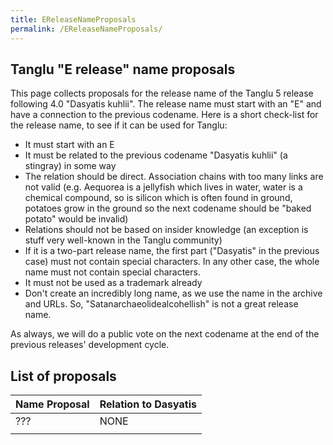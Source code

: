 ```yaml
---
title: EReleaseNameProposals
permalink: /EReleaseNameProposals/
---
```


Tanglu "E release" name proposals
---------------------------------

This page collects proposals for the release name of the Tanglu 5 release following 4.0 "Dasyatis kuhlii". The release name must start with an "E" and have a connection to the previous codename. Here is a short check-list for the release name, to see if it can be used for Tanglu:

 - It must start with an E
 - It must be related to the previous codename "Dasyatis kuhlii" (a stingray) in some way
 - The relation should be direct. Association chains with too many links are not valid (e.g. Aequorea is a jellyfish which lives in water, water is a chemical compound, so is silicon which is often found in ground, potatoes grow in the ground so the next codename should be "baked potato" would be invalid)
 - Relations should not be based on insider knowledge (an exception is stuff very well-known in the Tanglu community)
 - If it is a two-part release name, the first part ("Dasyatis" in the previous case) must not contain special characters. In any other case, the whole name must not contain special characters.
 - It must not be used as a trademark already
 - Don't create an incredibly long name, as we use the name in the archive and URLs. So, "Satanarchaeolidealcohellish" is not a great release name.

As always, we will do a public vote on the next codename at the end of the previous releases' development cycle.

List of proposals
-----------------

| Name Proposal | Relation to Dasyatis |
|---------------|----------------------|
| ???           | NONE            |
||
